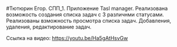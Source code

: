 #Тютюрин Eгор. 
СПП_1. Приложение Tasl manager. Реализована возможость создания списка задач с 3 различнми статусами. Реализованы взможность просмотра списка задач. Добавления, удаления, редактирование задач.

Ссылка на видео:
https://youtu.be/Ha5gAtHsvGw